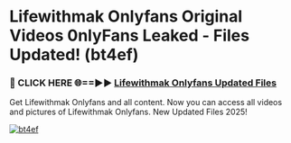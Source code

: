 # Lifewithmak Onlyfans Original Videos 0nlyFans Leaked - Files Updated! (bt4ef)

<h3>🔴 CLICK HERE 🌐==►► <a href="https://tinyurl.com/2m67pmp6" rel="nofollow">Lifewithmak Onlyfans Updated Files</a></h3>

Get Lifewithmak Onlyfans and all content. Now you can access all videos and pictures of Lifewithmak Onlyfans. New Updated Files 2025!

[![bt4ef](https://i.imgur.com/H4QAA4z.gif)](https://tinyurl.com/2m67pmp6)